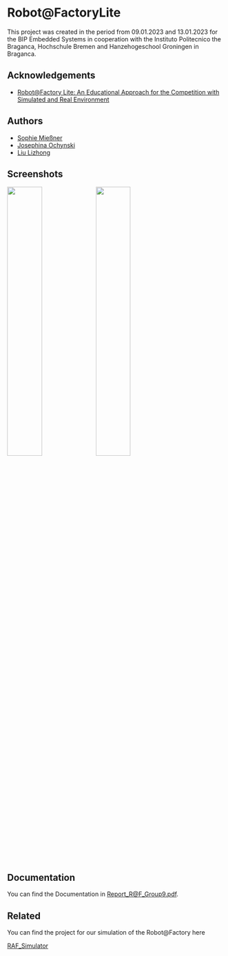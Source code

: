 
# Robot@FactoryLite

This project was created in the period from 09.01.2023 and 13.01.2023 for the BIP Embedded Systems in cooperation with the Instituto Politecnico the Braganca, Hochschule Bremen and Hanzehogeschool Groningen in Braganca.


## Acknowledgements

 - [Robot@Factory Lite: An Educational Approach for the Competition with Simulated and Real Environment](https://core.ac.uk/reader/323508990)

## Authors

- [Sophie Mießner](https://www.github.com/sophiemie)
- [Josephina Ochynski](https://www.github.com/josy12345)
- [Liu Lizhong](https://www.github.com/llzlby)


## Screenshots
<img src="/picture/scene10_2.jpg" width="40%" height="40%">
<img src="/picture/all_components.jpg" width="40%" height="40%">


## Documentation

You can find the Documentation in Report_R@F_Group9.pdf.

## Related

You can find the project for our simulation of the Robot@Factory here

[RAF_Simulator](https://github.com/sophiemie/RAF_Simulator)
